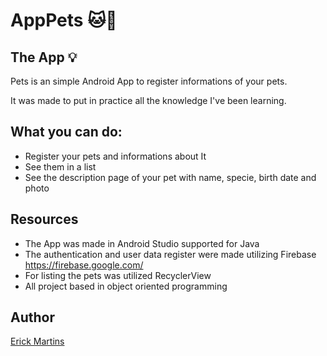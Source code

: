 # AppPets 🐱🐶

## The App 💡

Pets is an simple Android App to register informations of your pets. 

It was made to put in practice all the knowledge I've been learning.

## What you can do:
* Register your pets and informations about It
* See them in a list
* See the description page of your pet with name, specie, birth date and photo

## Resources
* The App was made in Android Studio supported for Java
* The authentication and user data register were made utilizing Firebase https://firebase.google.com/
* For listing the pets was utilized RecyclerView
* All project based in object oriented programming

## Author
<a href="https://www.linkedin.com/in/erick-martins-09a967208/">Erick Martins</a>

